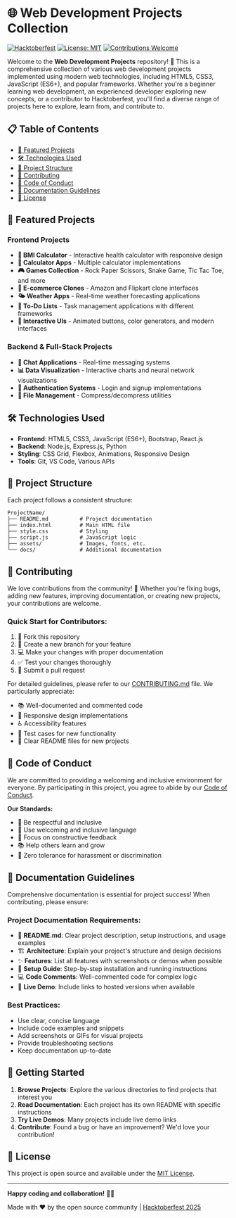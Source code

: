 # 🌐 Web Development Projects Collection

[![Hacktoberfest](https://img.shields.io/badge/Hacktoberfest-2025-orange.svg)](https://hacktoberfest.digitalocean.com/)
[![License: MIT](https://img.shields.io/badge/License-MIT-yellow.svg)](https://opensource.org/licenses/MIT)
[![Contributions Welcome](https://img.shields.io/badge/contributions-welcome-brightgreen.svg?style=flat)](CONTRIBUTING.md)

Welcome to the **Web Development Projects** repository! 🎉 This is a comprehensive collection of various web development projects implemented using modern web technologies, including HTML5, CSS3, JavaScript (ES6+), and popular frameworks. Whether you're a beginner learning web development, an experienced developer exploring new concepts, or a contributor to Hacktoberfest, you'll find a diverse range of projects here to explore, learn from, and contribute to.

## 📋 Table of Contents

- [🚀 Featured Projects](#-featured-projects)
- [🛠️ Technologies Used](#️-technologies-used)
- [📁 Project Structure](#-project-structure)
- [🤝 Contributing](#-contributing)
- [📜 Code of Conduct](#-code-of-conduct)
- [📖 Documentation Guidelines](#-documentation-guidelines)
- [📄 License](#-license)

## 🚀 Featured Projects

### Frontend Projects

- **📱 BMI Calculator** - Interactive health calculator with responsive design
- **🧮 Calculator Apps** - Multiple calculator implementations
- **🎮 Games Collection** - Rock Paper Scissors, Snake Game, Tic Tac Toe, and more
- **🛒 E-commerce Clones** - Amazon and Flipkart clone interfaces
- **🌤️ Weather Apps** - Real-time weather forecasting applications
- **📝 To-Do Lists** - Task management applications with different frameworks
- **🎨 Interactive UIs** - Animated buttons, color generators, and modern interfaces

### Backend & Full-Stack Projects

- **💬 Chat Applications** - Real-time messaging systems
- **📊 Data Visualization** - Interactive charts and neural network visualizations
- **🔐 Authentication Systems** - Login and signup implementations
- **📁 File Management** - Compress/decompress utilities

## 🛠️ Technologies Used

- **Frontend**: HTML5, CSS3, JavaScript (ES6+), Bootstrap, React.js
- **Backend**: Node.js, Express.js, Python
- **Styling**: CSS Grid, Flexbox, Animations, Responsive Design
- **Tools**: Git, VS Code, Various APIs

## 📁 Project Structure

Each project follows a consistent structure:

```
ProjectName/
├── README.md          # Project documentation
├── index.html         # Main HTML file
├── style.css          # Styling
├── script.js          # JavaScript logic
├── assets/            # Images, fonts, etc.
└── docs/              # Additional documentation
```

## 🤝 Contributing

We love contributions from the community! 🎉 Whether you're fixing bugs, adding new features, improving documentation, or creating new projects, your contributions are welcome.

### Quick Start for Contributors:

1. 🍴 Fork this repository
2. 🌟 Create a new branch for your feature
3. 💻 Make your changes with proper documentation
4. ✅ Test your changes thoroughly
5. 📝 Submit a pull request

For detailed guidelines, please refer to our [CONTRIBUTING.md](CONTRIBUTING.md) file. We particularly appreciate:

- 📚 Well-documented and commented code
- 📱 Responsive design implementations
- ♿ Accessibility features
- 🧪 Test cases for new functionality
- 📖 Clear README files for new projects

## 📜 Code of Conduct

We are committed to providing a welcoming and inclusive environment for everyone. By participating in this project, you agree to abide by our [Code of Conduct](CODE_OF_CONDUCT.md).

**Our Standards:**

- 🤝 Be respectful and inclusive
- 💬 Use welcoming and inclusive language
- 🎯 Focus on constructive feedback
- 📚 Help others learn and grow
- 🚫 Zero tolerance for harassment or discrimination

## 📖 Documentation Guidelines

Comprehensive documentation is essential for project success! When contributing, please ensure:

### Project Documentation Requirements:

- 📄 **README.md**: Clear project description, setup instructions, and usage examples
- 🏗️ **Architecture**: Explain your project's structure and design decisions
- ✨ **Features**: List all features with screenshots or demos when possible
- 🚀 **Setup Guide**: Step-by-step installation and running instructions
- 💻 **Code Comments**: Well-commented code for complex logic
- 🔗 **Live Demo**: Include links to hosted versions when available

### Best Practices:

- Use clear, concise language
- Include code examples and snippets
- Add screenshots or GIFs for visual projects
- Provide troubleshooting sections
- Keep documentation up-to-date

## 🎯 Getting Started

1. **Browse Projects**: Explore the various directories to find projects that interest you
2. **Read Documentation**: Each project has its own README with specific instructions
3. **Try Live Demos**: Many projects include live demo links
4. **Contribute**: Found a bug or have an improvement? We'd love your contribution!

## 📄 License

This project is open source and available under the [MIT License](LICENSE).

---

**Happy coding and collaboration!** 🚀✨

Made with ❤️ by the open source community | [Hacktoberfest 2025](https://hacktoberfest.digitalocean.com/)
